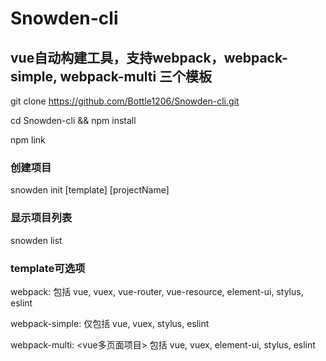 # Snowden-cli
## vue自动构建工具，支持webpack，webpack-simple, webpack-multi 三个模板

git clone https://github.com/Bottle1206/Snowden-cli.git

cd Snowden-cli && npm install

npm link

### 创建项目 ###
snowden init [template] [projectName]

### 显示项目列表 ###
snowden list

### template可选项 ###
webpack: 包括 vue, vuex, vue-router, vue-resource, element-ui, stylus, eslint

webpack-simple: 仅包括 vue, vuex, stylus, eslint

webpack-multi: <vue多页面项目> 包括 vue, vuex, element-ui, stylus, eslint
